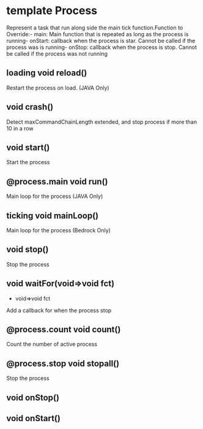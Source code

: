 # template Process
Represent a task that run along side the main tick function.Function to Override:- main: Main function that is repeated as long as the process is running- onStart: callback when the process is star. Cannot be called if the process was is running- onStop: callback when the process is stop. Cannot be called if the process was not running

## loading void reload()
Restart the process on load. (JAVA Only)

## void crash()
Detect maxCommandChainLength extended, and stop process if more than 10 in a row

## void start()
Start the process

## @process.main void run()
Main loop for the process (JAVA Only)

## ticking void mainLoop()
Main loop for the process (Bedrock Only)

## void stop()
Stop the process

## void waitFor(void=>void fct)
- void=>void fct

Add a callback for when the process stop

## @process.count void __count__()
Count the number of active process

## @process.stop void stopall()
Stop the process

## void onStop()


## void onStart()





